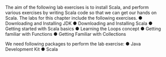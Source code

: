 The aim of the following lab exercises is to install Scala, and perform various exercises by writing Scala code so that we can get our hands on Scala.
The labs for this chapter include the following exercises.
●	Downloading and Installing JDK
●	Downloading and Installing Scala
●	Getting started with Scala basics
●	Learning the Loops concept
●	Getting familiar with Functions
●	Getting Familiar with Collections

We need following packages to perform the lab exercise: 
●	Java Development Kit
●	Scala

